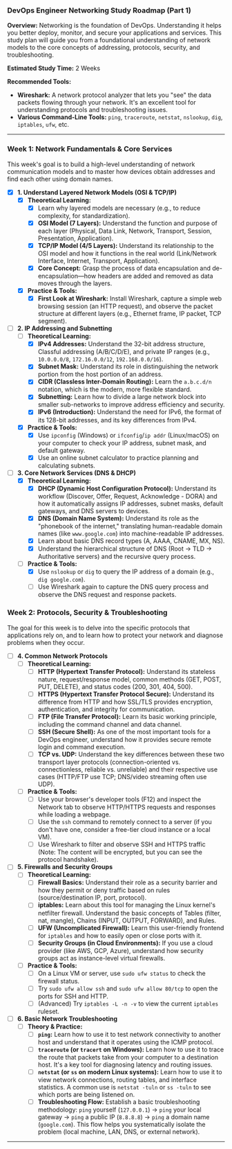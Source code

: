 ### DevOps Engineer Networking Study Roadmap (Part 1)

**Overview:** Networking is the foundation of DevOps. Understanding it helps you better deploy, monitor, and secure your applications and services. This study plan will guide you from a foundational understanding of network models to the core concepts of addressing, protocols, security, and troubleshooting.

**Estimated Study Time:** 2 Weeks

**Recommended Tools:**
* **Wireshark:** A network protocol analyzer that lets you "see" the data packets flowing through your network. It's an excellent tool for understanding protocols and troubleshooting issues.
* **Various Command-Line Tools:** `ping`, `traceroute`, `netstat`, `nslookup`, `dig`, `iptables`, `ufw`, etc.

---

### Week 1: Network Fundamentals & Core Services

This week's goal is to build a high-level understanding of network communication models and to master how devices obtain addresses and find each other using domain names.

* [x] **1. Understand Layered Network Models (OSI & TCP/IP)**
    * [x] **Theoretical Learning:**
        * [x] Learn why layered models are necessary (e.g., to reduce complexity, for standardization).
        * [x] **OSI Model (7 Layers):** Understand the function and purpose of each layer (Physical, Data Link, Network, Transport, Session, Presentation, Application).
        * [x] **TCP/IP Model (4/5 Layers):** Understand its relationship to the OSI model and how it functions in the real world (Link/Network Interface, Internet, Transport, Application).
        * [x] **Core Concept:** Grasp the process of data encapsulation and de-encapsulation—how headers are added and removed as data moves through the layers.
    * [x] **Practice & Tools:**
        * [x] **First Look at Wireshark:** Install Wireshark, capture a simple web browsing session (an HTTP request), and observe the packet structure at different layers (e.g., Ethernet frame, IP packet, TCP segment).

* [ ] **2. IP Addressing and Subnetting**
    * [ ] **Theoretical Learning:**
        * [x] **IPv4 Addresses:** Understand the 32-bit address structure, Classful addressing (A/B/C/D/E), and private IP ranges (e.g., `10.0.0.0/8`, `172.16.0.0/12`, `192.168.0.0/16`).
        * [x] **Subnet Mask:** Understand its role in distinguishing the network portion from the host portion of an address.
        * [x] **CIDR (Classless Inter-Domain Routing):** Learn the `a.b.c.d/n` notation, which is the modern, more flexible standard.
        * [x] **Subnetting:** Learn how to divide a large network block into smaller sub-networks to improve address efficiency and security.
        * [x] **IPv6 (Introduction):** Understand the need for IPv6, the format of its 128-bit addresses, and its key differences from IPv4.
    * [x] **Practice & Tools:**
        * [x] Use `ipconfig` (Windows) or `ifconfig`/`ip addr` (Linux/macOS) on your computer to check your IP address, subnet mask, and default gateway.
        * [x] Use an online subnet calculator to practice planning and calculating subnets.

* [ ] **3. Core Network Services (DNS & DHCP)**
    * [x] **Theoretical Learning:**
        * [x] **DHCP (Dynamic Host Configuration Protocol):** Understand its workflow (Discover, Offer, Request, Acknowledge - DORA) and how it automatically assigns IP addresses, subnet masks, default gateways, and DNS servers to devices.
        * [x] **DNS (Domain Name System):** Understand its role as the "phonebook of the internet," translating human-readable domain names (like `www.google.com`) into machine-readable IP addresses.
        * [x] Learn about basic DNS record types (A, AAAA, CNAME, MX, NS).
        * [x] Understand the hierarchical structure of DNS (Root -> TLD -> Authoritative servers) and the recursive query process.
    * [ ] **Practice & Tools:**
        * [x] Use `nslookup` or `dig` to query the IP address of a domain (e.g., `dig google.com`).
        * [ ] Use Wireshark again to capture the DNS query process and observe the DNS request and response packets.

### Week 2: Protocols, Security & Troubleshooting

The goal for this week is to delve into the specific protocols that applications rely on, and to learn how to protect your network and diagnose problems when they occur.

* [ ] **4. Common Network Protocols**
    * [ ] **Theoretical Learning:**
        * [ ] **HTTP (Hypertext Transfer Protocol):** Understand its stateless nature, request/response model, common methods (GET, POST, PUT, DELETE), and status codes (200, 301, 404, 500).
        * [ ] **HTTPS (Hypertext Transfer Protocol Secure):** Understand its difference from HTTP and how SSL/TLS provides encryption, authentication, and integrity for communication.
        * [ ] **FTP (File Transfer Protocol):** Learn its basic working principle, including the command channel and data channel.
        * [ ] **SSH (Secure Shell):** As one of the most important tools for a DevOps engineer, understand how it provides secure remote login and command execution.
        * [ ] **TCP vs. UDP:** Understand the key differences between these two transport layer protocols (connection-oriented vs. connectionless, reliable vs. unreliable) and their respective use cases (HTTP/FTP use TCP; DNS/video streaming often use UDP).
    * [ ] **Practice & Tools:**
        * [ ] Use your browser's developer tools (F12) and inspect the Network tab to observe HTTP/HTTPS requests and responses while loading a webpage.
        * [ ] Use the `ssh` command to remotely connect to a server (if you don't have one, consider a free-tier cloud instance or a local VM).
        * [ ] Use Wireshark to filter and observe SSH and HTTPS traffic (Note: The content will be encrypted, but you can see the protocol handshake).

* [ ] **5. Firewalls and Security Groups**
    * [ ] **Theoretical Learning:**
        * [ ] **Firewall Basics:** Understand their role as a security barrier and how they permit or deny traffic based on rules (source/destination IP, port, protocol).
        * [ ] **iptables:** Learn about this tool for managing the Linux kernel's netfilter firewall. Understand the basic concepts of Tables (filter, nat, mangle), Chains (INPUT, OUTPUT, FORWARD), and Rules.
        * [ ] **UFW (Uncomplicated Firewall):** Learn this user-friendly frontend for `iptables` and how to easily open or close ports with it.
        * [ ] **Security Groups (in Cloud Environments):** If you use a cloud provider (like AWS, GCP, Azure), understand how security groups act as instance-level virtual firewalls.
    * [ ] **Practice & Tools:**
        * [ ] On a Linux VM or server, use `sudo ufw status` to check the firewall status.
        * [ ] Try `sudo ufw allow ssh` and `sudo ufw allow 80/tcp` to open the ports for SSH and HTTP.
        * [ ] (Advanced) Try `iptables -L -n -v` to view the current `iptables` ruleset.

* [ ] **6. Basic Network Troubleshooting**
    * [ ] **Theory & Practice:**
        * [ ] **`ping`:** Learn how to use it to test network connectivity to another host and understand that it operates using the ICMP protocol.
        * [ ] **`traceroute` (or `tracert` on Windows):** Learn how to use it to trace the route that packets take from your computer to a destination host. It's a key tool for diagnosing latency and routing issues.
        * [ ] **`netstat` (or `ss` on modern Linux systems):** Learn how to use it to view network connections, routing tables, and interface statistics. A common use is `netstat -tuln` or `ss -tuln` to see which ports are being listened on.
        * [ ] **Troubleshooting Flow:** Establish a basic troubleshooting methodology: `ping` yourself (`127.0.0.1`) -> `ping` your local gateway -> `ping` a public IP (`8.8.8.8`) -> `ping` a domain name (`google.com`). This flow helps you systematically isolate the problem (local machine, LAN, DNS, or external network).

---